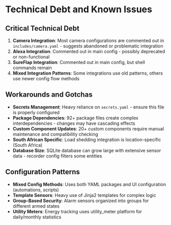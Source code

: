# Technical Debt and Known Issues

## Critical Technical Debt

1. **Camera Integration**: Most camera configurations are commented out in `includes/camera.yaml` - suggests abandoned or problematic integration
2. **Alexa Integration**: Commented out in main config - possibly deprecated or non-functional
3. **SureFlap Integration**: Commented out in main config, but shell commands remain
4. **Mixed Integration Patterns**: Some integrations use old patterns, others use newer config flow methods

## Workarounds and Gotchas

- **Secrets Management**: Heavy reliance on `secrets.yaml` - ensure this file is properly configured
- **Package Dependencies**: 92+ package files create complex interdependencies - changes may have cascading effects
- **Custom Component Updates**: 20+ custom components require manual maintenance and compatibility checking
- **South African Specific**: Load shedding integration is location-specific (South Africa)
- **Database Size**: SQLite database can grow large with extensive sensor data - recorder config filters some entities

## Configuration Patterns

- **Mixed Config Methods**: Uses both YAML packages and UI configuration (automations, scripts)
- **Template Sensors**: Heavy use of Jinja2 templates for complex logic
- **Group-Based Security**: Alarm sensors organized into groups for different armed states
- **Utility Meters**: Energy tracking uses utility_meter platform for daily/monthly statistics

